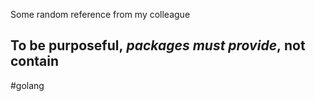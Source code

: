 Some random reference from my colleague

## To be purposeful, _packages must provide_, not contain

#golang